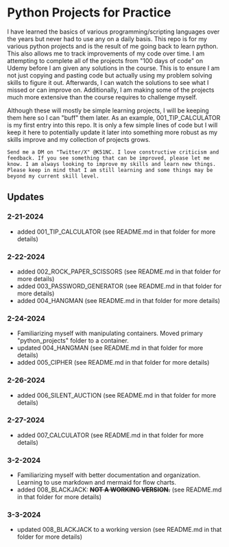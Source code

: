 # Python Projects for Practice

I have learned the basics of various programming/scripting languages over the years but never had to use any on a daily basis. This repo is for my various python projects and is the result of me going back to learn python. This also allows me to track improvements of my code over time. I am attempting to complete all of the projects from "100 days of code" on Udemy before I am given any solutions in the course. This is to ensure I am not just copying and pasting code but actually using my problem solving skills to figure it out. Afterwards, I can watch the solutions to see what I missed or can improve on. Additionally, I am making some of the projects much more extensive than the course requires to challenge myself.

Although these will mostly be simple learning projects, I will be keeping them here so I can "buff" them later. As an example, 001_TIP_CALCULATOR is my first entry into this repo. It is only a few simple lines of code but I will keep it here to potentially update it later into something more robust as my skills improve and my collection of projects grows.

```Send me a DM on "Twitter/X" @K51NC. I love constructive criticism and feedback. If you see something that can be improved, please let me know. I am always looking to improve my skills and learn new things. Please keep in mind that I am still learning and some things may be beyond my current skill level.```

## Updates

### 2-21-2024

* added 001_TIP_CALCULATOR (see README.md in that folder for more details)

### 2-22-2024

* added 002_ROCK_PAPER_SCISSORS (see README.md in that folder for more details)
* added 003_PASSWORD_GENERATOR (see README.md in that folder for more details)
* added 004_HANGMAN (see README.md in that folder for more details)

### 2-24-2024

* Familiarizing myself with manipulating containers. Moved primary "python_projects" folder to a container.
* updated 004_HANGMAN (see README.md in that folder for more details)
* added 005_CIPHER (see README.md in that folder for more details)

### 2-26-2024

* added 006_SILENT_AUCTION (see README.md in that folder for more details)

### 2-27-2024

* added 007_CALCULATOR (see README.md in that folder for more details)

### 3-2-2024

* Familiarizing myself with better documentation and organization. Learning to use markdown and mermaid for flow charts.
* added 008_BLACKJACK:  ~~**NOT A WORKING VERSION.**~~ (see README.md in that folder for more details)

### 3-3-2024

* updated 008_BLACKJACK to a working version (see README.md in that folder for more details)
